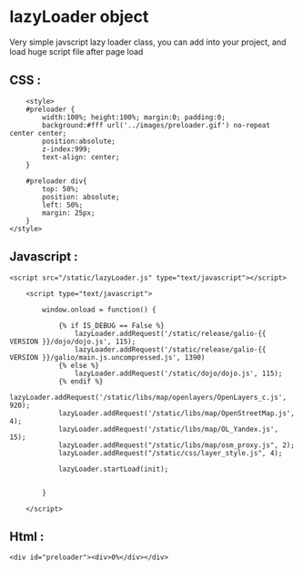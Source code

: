 lazyLoader object
=============
Very simple javscript  lazy loader class, you can add into your project, and load huge script file after page load



CSS :
-------------

    	<style>
		#preloader {
		  	width:100%; height:100%; margin:0; padding:0; 
		  	background:#fff url('../images/preloader.gif') no-repeat center center;
			position:absolute;
		  	z-index:999;
			text-align: center;
		}

		#preloader div{ 
			top: 50%;
			position: absolute;
			left: 50%;
			margin: 25px;
		}
	</style>

Javascript :
-------------
	<script src="/static/lazyLoader.js" type="text/javascript"></script>

    	<script type="text/javascript">

        	window.onload = function() {
        		
        		{% if IS_DEBUG == False %} 
        			lazyLoader.addRequest('/static/release/galio-{{ VERSION }}/dojo/dojo.js', 115);
        			lazyLoader.addRequest('/static/release/galio-{{ VERSION }}/galio/main.js.uncompressed.js', 1390)
        		{% else %}
        			lazyLoader.addRequest('/static/dojo/dojo.js', 115);
        		{% endif %}
				lazyLoader.addRequest('/static/libs/map/openlayers/OpenLayers_c.js', 920);
			    lazyLoader.addRequest('/static/libs/map/OpenStreetMap.js', 4);
			    lazyLoader.addRequest('/static/libs/map/OL_Yandex.js', 15);
			    lazyLoader.addRequest("/static/libs/map/osm_proxy.js", 2);
			    lazyLoader.addRequest("/static/css/layer_style.js", 4);
			    
			    lazyLoader.startLoad(init);
        		
			   
			}

    	</script>

Html :
------------
	
	<div id="preloader"><div>0%</div></div>
